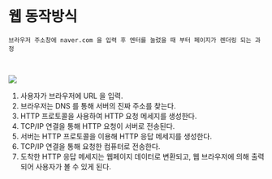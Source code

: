 # 웹 동작방식
```
브라우저 주소창에 naver.com 을 입력 후 엔터를 눌렀을 때 부터 페이지가 렌더링 되는 과정
```
<br>

![](https://images.velog.io/images/sangwoo24/post/7f4549f6-eef9-4a66-a786-c611e997b187/%EC%8A%A4%ED%81%AC%EB%A6%B0%EC%83%B7%202021-05-09%20%EC%98%A4%EC%A0%84%2012.03.58.png)

1. 사용자가 브라우저에 URL 을 입력.
2. 브라우저는 DNS 를 통해 서버의 진짜 주소를 찾는다.
3. HTTP 프로토콜을 사용하여 HTTP 요청 메세지를 생성한다.
4. TCP/IP 연결을 통해 HTTP 요청이 서버로 전송된다.
5. 서버는 HTTP 프로토콜을 이용해 HTTP 응답 메세지를 생성한다.
6. TCP/IP 연결을 통해 요청한 컴퓨터로 전송한다.
7. 도착한 HTTP 응답 메세지는 웹페이지 데이터로 변환되고, 웹 브라우저에 의해 출력되어 사용자가 볼 수 있게 된다.